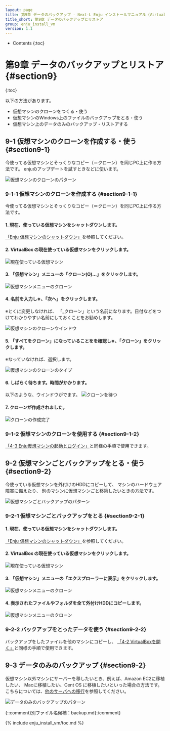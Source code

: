 ```yaml
---
layout: page
title: 第9章 データのバックアップ - Next-L Enju インストールマニュアル（VirtualBox編）
title_short: 第9章 データのバックアップとリストア
group: enju_install_vm
version: 1.1
---
```


* Contents
{:toc}

第9章 データのバックアップとリストア {#section9}
================================================

{:toc}

以下の方法があります。

* 仮想マシンのクローンをつくる・使う
* 仮想マシンのWindows上のファイルのバックアップをとる・使う
* 仮想マシン上のデータのみのバックアップ・リストアする

9-1 仮想マシンのクローンを作成する・使う {#section9-1}
------------------------------------------------------

今使ってる仮想マシンとそっくりなコピー（＝クローン）を同じPC上に作る方法です。
enjuのアップデートを試すときなどに使います。

![仮想マシンのクローンのパターン](../assets/images/1.1/image_install_backup_pattern1.png)

### 9-1-1 仮想マシンのクローンを作成する {#section9-1-1}

今使ってる仮想マシンとそっくりなコピー（＝クローン）を同じPC上に作る方法です。

#### 1. 現在、使っている仮想マシンをシャットダウンします。

[「Enju 仮想マシンのシャットダウン」](enju_install_vm_4.html#section4-6-1)を参照してください。

#### 2. VirtualBox の現在使っている仮想マシンをクリックします。

![現在使っている仮想マシン](../assets/images/1.1/image_install_backup_pattern1_003.png)

#### 3. 「仮想マシン」メニューの「クローン(O)...」をクリックします。

![仮想マシンメニューのクローン](../assets/images/1.1/image_install_backup_pattern1_005.png)

#### 4. 名前を入力し※、「次へ」をクリックします。

※とくに変更しなければ、 「_クローン」という名前になります。日付などをつけてわかりやすい名前にしておくことをお勧めします。

![仮想マシンのクローンウインドウ](../assets/images/1.1/image_install_backup_pattern1_007.png)

#### 5. 「すべてをクローン」になっていることをを確認し※、「クローン」をクリックします。

※なっていなければ、選択します。

![仮想マシンのクローンのタイプ](../assets/images/1.1/image_install_backup_pattern1_009.png)

#### 6. しばらく待ちます。時間がかかります。

以下のような、ウインドウがでます。
![クローンを待つ](../assets/images/1.1/image_install_backup_pattern1_011.png)

#### 7. クローンが作成されました。

![クローンの作成完了](../assets/images/1.1/image_install_backup_pattern1_013.png)

### 9-1-2 仮想マシンのクローンを使用する {#section9-1-2}

[「4-3 Enju仮想マシンの起動とログイン」](enju_install_vm_4.html#section4-3)と同様の手順で使用できます。

9-2 仮想マシンごとバックアップをとる・使う {#section9-2}
--------------------------------------------------------

今使っている仮想マシンを外付けのHDDにコピーして、
マシンのハードウェア障害に備えたり、
別のマシンに仮想マシンごと移築したいときの方法です。

![仮想マシンごとバックアップのパターン](../assets/images/1.1/image_install_backup_pattern2.png)

### 9-2-1 仮想マシンごとバックアップをとる {#section9-2-1}

#### 1. 現在、使っている仮想マシンをシャットダウンします。

[「Enju 仮想マシンのシャットダウン」](enju_install_vm_4.html#section4-6-1)を参照してください。

#### 2. VirtualBox の現在使っている仮想マシンをクリックします。

![現在使っている仮想マシン](../assets/images/1.1/image_install_backup_pattern1_003.png)

#### 3. 「仮想マシン」メニューの「エクスプローラーに表示」をクリックします。

![仮想マシンメニューのクローン](../assets/images/1.1/image_install_backup_pattern2_005.png)

#### 4. 表示されたファイルやフォルダを全て外付けHDDにコピーします。

![仮想マシンメニューのクローン](../assets/images/1.1/image_install_backup_pattern2_007.png)

### 9-2-2 バックアップをとったデータを使う {#section9-2-2}

バックアップをしたファイルを他のマシンにコピーし、
[「4-2 VirtualBoxを開く」](enju_install_vm_4.html#section4-2)と同様の手順で使用できます。

9-3 データのみのバックアップ {#section9-2}
------------------------------------------

仮想マシン以外マシンにサーバーを移したいとき、例えば、Amazon EC2に移植したい、
Macに移植したい、Cent OS に移植したいといった場合の方法です。
こちらについては、[他のサーバへの移行](https://github.com/next-l/enju_leaf/wiki/Backup)を参照してください。

![データのみのバックアップのパターン](../assets/images/1.1/image_install_backup_pattern3.png)


{::comment}別ファイル名候補：backup.md{:/comment}

{% include enju_install_vm/toc.md %}
